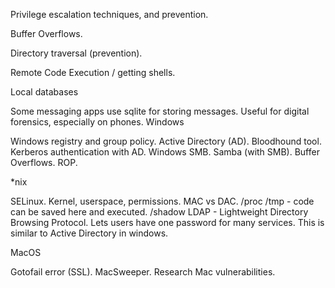 Privilege escalation techniques, and prevention.

Buffer Overflows.

Directory traversal (prevention).

Remote Code Execution / getting shells.

Local databases

Some messaging apps use sqlite for storing messages.
Useful for digital forensics, especially on phones.
Windows

Windows registry and group policy.
Active Directory (AD).
Bloodhound tool.
Kerberos authentication with AD.
Windows SMB.
Samba (with SMB).
Buffer Overflows.
ROP.

*nix

SELinux.
Kernel, userspace, permissions.
MAC vs DAC.
/proc
/tmp - code can be saved here and executed.
/shadow
LDAP - Lightweight Directory Browsing Protocol. Lets users have one password for many services. This is similar to Active Directory in windows.

MacOS

Gotofail error (SSL).
MacSweeper.
Research Mac vulnerabilities.

